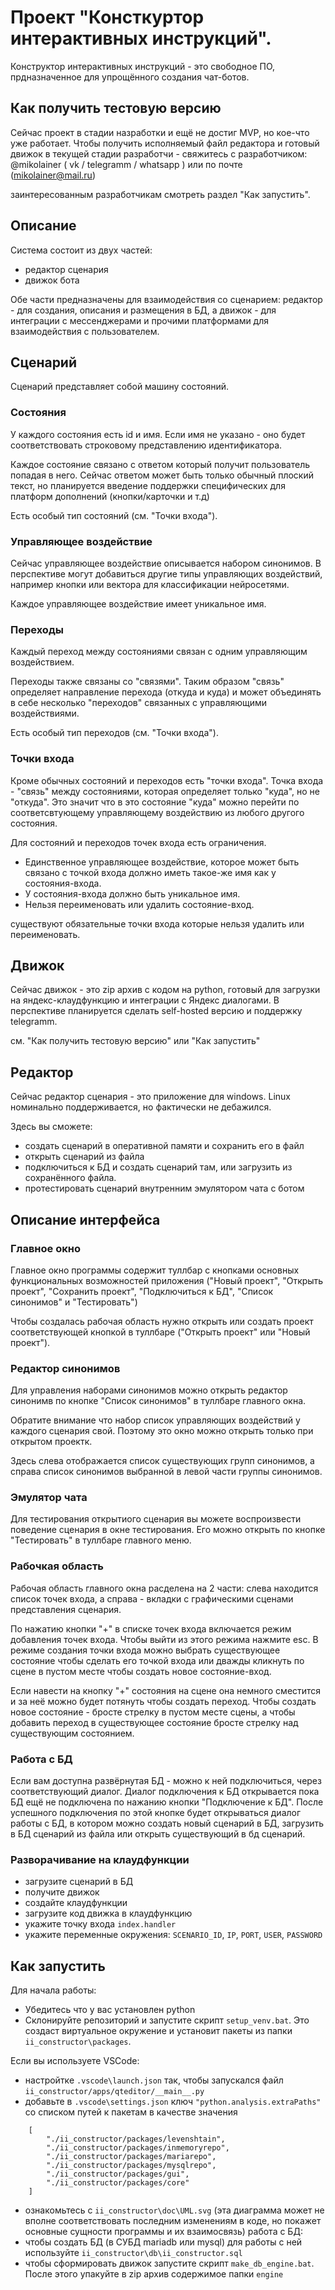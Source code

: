 # Проект "Консткуртор интерактивных инструкций".
Конструктор интерактивных инструкций - это свободное ПО, прдназначенное для упрощённого создания чат-ботов.

## Как получить тестовую версию
Сейчас проект в стадии назработки и ещё не достиг MVP, но кое-что уже работает. Чтобы получить исполняемый файл редактора и готовый движок в текущей стадии разработчи - свяжитесь с разработчиком: @mikolainer ( vk / telegramm / whatsapp ) или по почте (mikolainer@mail.ru)

заинтересованным разработчикам смотреть раздел "Как запустить".

## Описание
Система состоит из двух частей:
- редактор сценария
- движок бота

Обе части предназначены для взаимодействия со сценарием: редактор - для создания, описания и размещения в БД, а движок - для интеграции с мессенджерами и прочими платформами для взаимодействия с пользователем.

## Сценарий
Сценарий представляет собой машину состояний.

### Состояния
У каждого состояния есть id и имя. Если имя не указано - оно будет соответствовать строковому представлению идентификатора.

Каждое состояние связано с ответом который получит пользователь попадая в него. Сейчас ответом может быть только обычный плоский текст, но планируется введение поддержки специфических для платформ дополнений (кнопки/карточки и т.д)

Есть особый тип состояний (см. "Точки входа").

### Управляющее воздействие
Сейчас управляющее воздействие описывается набором синонимов. В перспективе могут добавиться другие типы управляющих воздействий, например кнопки или вектора для классификации нейросетями.

Каждое управляющее воздействие имеет уникальное имя.

### Переходы
Каждый переход между состояниями связан с одним управляющим воздействием.

Переходы также связаны со "связями". Таким образом "связь" определяет направление перехода (откуда и куда) и может объединять в себе несколько "переходов" связанных с управляющими воздействиями.

Есть особый тип переходов (см. "Точки входа").

### Точки входа
Кроме обычных состояний и переходов есть "точки входа". Точка входа - "связь" между состояниями, которая определяет только "куда", но не "откуда". Это значит что в это состояние "куда" можно перейти по соответсвтующему управляющему воздействию из любого другого состояния.

Для состояний и переходов точек входа есть ограничения.
- Единственное управляющее воздействие, которое может быть связано с точкой входа должно иметь такое-же имя как у состояния-входа.
- У состояния-входа должно быть уникальное имя.
- Нельзя переименовать или удалить состояние-вход.

существуют обязательные точки входа которые нельзя удалить или переименовать.

## Движок
Сейчас движок - это zip архив с кодом на python, готовый для загрузки на яндекс-клаудфункцию и интеграции с Яндекс диалогами. В перспективе планируется сделать self-hosted версию и поддержку telegramm.

см. "Как получить тестовую версию" или "Как запустить"

## Редактор
Сейчас редактор сценария - это приложение для windows. Linux номинально поддерживается, но фактически не дебажился.

Здесь вы сможете:
- создать сценарий в оперативной памяти и сохранить его в файл
- открыть сценарий из файла
- подключиться к БД и создать сценарий там, или загрузить из сохранённого файла.
- протестировать сценарий внутренним эмулятором чата с ботом

## Описание интерфейса
### Главное окно
Главное окно программы содержит туллбар с кнопками основных функциональных возможностей приложения ("Новый проект", "Открыть проект", "Сохранить проект", "Подключиться к БД", "Список синонимов" и "Тестировать")

Чтобы создалась рабочая область нужно открыть или создать проект соответствующей кнопкой в туллбаре ("Открыть проект" или "Новый проект").

### Редактор синонимов
Для управления наборами синонимов можно открыть редактор синонимв по кнопке "Список синонимов" в туллбаре главного окна.

Обратите внимание что набор список управляющих воздействий у каждого сценария свой. Поэтому это окно можно открыть только при открытом проектк.

Здесь слева отображается список существующих групп синонимов, а справа список синонимов выбранной в левой части группы синонимов.

### Эмулятор чата
Для тестирования открытиого сценария вы можете воспроизвести поведение сценария в окне тестирования. Его можно открыть по кнопке "Тестировать" в туллбаре главного меню.

### Рабочкая область
Рабочая область главного окна расделена на 2 части: слева находится список точек входа, а справа - вкладки с графическими сценами представления сценария.

По нажатию кнопки "+" в списке точек входа включается режим добавления точек входа. Чтобы выйти из этого режима нажмите esc.
В режиме создания точки входа можно выбрать существующее состояние чтобы сделать его точкой входа или дважды кликнуть по сцене в пустом месте чтобы создать новое состояние-вход.

Если навести на кнопку "+" состояния на сцене она немного сместится и за неё можно будет потянуть чтобы создать переход. Чтобы создать новое состояние - бросте стрелку в пустом месте сцены, а чтобы добавить переход в существующее состояние бросте стрелку над существующим состоянием.

### Работа с БД
Если вам доступна развёрнутая БД - можно к ней подключиться, через соответствующий диалог. Диалог подключения к БД открывается пока БД ещё не подключена по нажанию кнопки "Подключение к БД".
После успешного подключения по этой кнопке будет открываться диалог работы с БД, в котором можно создать новый сценарий в БД, загрузить в БД сценарий из файла или открыть существующий в бд сценарий.

### Разворачивание на клаудфункции
- загрузите сценарий в БД
- получите движок
- создайте клаудфункции
- загрузите код движка в клаудфункцию
- укажите точку входа `index.handler`
- укажите переменные окружения: `SCENARIO_ID`, `IP`, `PORT`, `USER`, `PASSWORD`

## Как запустить
Для начала работы:
- Убедитесь что у вас установлен python
- Склонируйте репозиторий и запустите скрипт `setup_venv.bat`. Это создаст виртуальное окружение и установит пакеты из папки `ii_constructor\packages`.

Если вы используете VSCode:
- настройтке `.vscode\launch.json` так, чтобы запускался файл `ii_constructor/apps/qteditor/__main__.py`
- добавьте в `.vscode\settings.json` ключ `"python.analysis.extraPaths"` со списком путей к пакетам в качестве значения
```
    [
        "./ii_constructor/packages/levenshtain",
        "./ii_constructor/packages/inmemoryrepo",
        "./ii_constructor/packages/mariarepo",
        "./ii_constructor/packages/mysqlrepo",
        "./ii_constructor/packages/gui",
        "./ii_constructor/packages/core"
    ]
```
- ознакомьтесь с `ii_constructor\doc\UML.svg` (эта диаграмма может не вполне соответствовать последним изменениям в коде, но покажет основные сущности программы и их взаимосвязь)
работа с БД:
- чтобы создать БД (в СУБД mariadb или mysql) для работы с ней используйте `ii_constructor\db\ii_constructor.sql`
- чтобы сформировать движок запустите скрипт `make_db_engine.bat`. После этого упакуйте в zip архив содержимое папки `engine`
